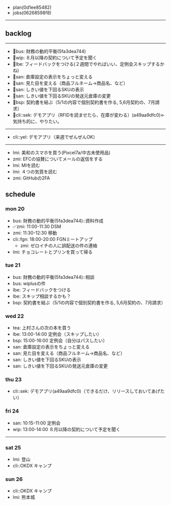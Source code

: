 
- plan(0d1ee85482)
- jobs(06268598f8)
---

## backlog
---
- 📌bus: 財務の動的平衡(5fa3dea744)
- 📌wip: ８月以降の契約について予定を聞く
- 📌lbe: フィードバックをつける(２週間でやればいい、定例会スキップするかね)
- 📌san: 倉庫設定の表示をちょっと変える
- 📌san: 見た目を変える（商品フルネーム→商品名、など）
- 📌san: しきい値を下回るSKUの表示
- 📌san: しきい値を下回るSKUの発送元倉庫の変更
- 📌bsp: 契約書を結ぶ（5/1の内容で個別契約書を作る, 5,6月契約の、7月請求）
- 📌cli::sek: デモアプリ（RFIDを読ませたら、在庫が変わる）(a49aa9dfc0)←気持ち的に、やりたい。
---
- cli::yel: デモアプリ（来週でぜんぜんOK）
---
- lmi: 美和のスマホを買う(Pixcel7a/中古未使用品)
- zmi: EFCの協賛についてメールの返信をする
- lmi: MIを読む
- lmi: ４つの気質を読む
- zmi: GitHubの2FA

## schedule
### mon 20
- bus: 財務の動的平衡(5fa3dea744)::資料作成
- ✅zmi: 11:00-11:30 DSM
- zmi: 11:30-12:30 移動
- cli::fgn: 18:00-20:00 FGNミートアップ
  - zmi: ゼロイチの人に誤配送の件の連絡
- lmi: チョコレートとプリンを買って帰る

### tue 21
- bus: 財務の動的平衡(5fa3dea744)::相談
- bus: wiplusの件
- lbe: フィードバックをつける
- lbe: スキップ相談するかも？
- bsp: 契約書を結ぶ（5/1の内容で個別契約書を作る, 5,6月契約の、7月請求）

### wed 22
- tea: 上村さんの次の本を買う
- lbe: 13:00-14:00 定例会（スキップしたい）
- bsp: 15:00-16:00 定例会（自分はパスしたい）
- san: 倉庫設定の表示をちょっと変える
- san: 見た目を変える（商品フルネーム→商品名、など）
- san: しきい値を下回るSKUの表示
- san: しきい値を下回るSKUの発送元倉庫の変更


### thu 23
- cli::sek: デモアプリ(a49aa9dfc0)（できるだけ、リリースしておいてあげたい）

### fri 24
- san: 10:15-11:00 定例会
- wip: 13:00-14:00 ８月以降の契約について予定を聞く


----------------------------------------
### sat 25
- lmi: 登山
- cli::OKDX キャンプ

### sun 26
- cli::OKDX キャンプ
- lmi: 熊本城



